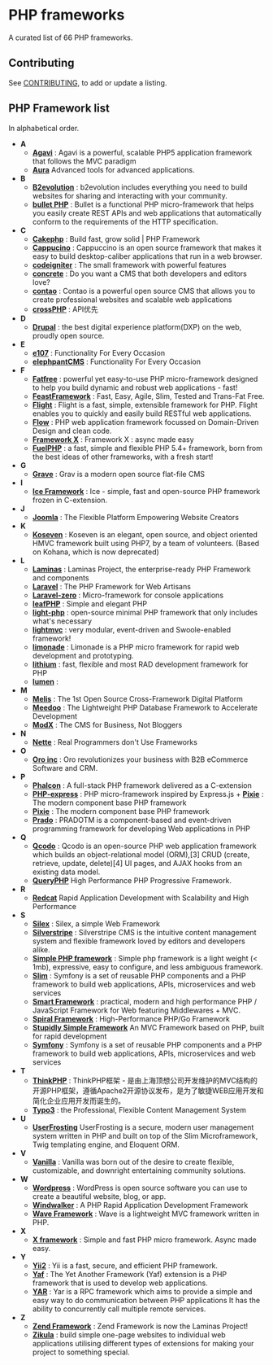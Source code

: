 # PHP frameworks

A curated list of 66 PHP frameworks.

## Contributing

See [CONTRIBUTING](https://github.com/exakat/php-frameworks/blob/master/CONTRIBUTING.md), to add or update a listing.

## PHP Framework list

In alphabetical order. 

+ **A**
	+ [**Agavi**](https://github.com/agavi/agavi) : Agavi is a powerful, scalable PHP5 application framework that follows the MVC paradigm
	+ [**Aura**](https://auraphp.com/) Advanced tools for advanced applications.
+ **B**
	+ [**B2evolution**](https://b2evolution.net/) : b2evolution includes everything you need to build websites for sharing and interacting with your community.
	+ [**bullet PHP**](http://bulletphp.com/) : Bullet is a functional PHP micro-framework that helps you easily create REST APIs and web applications that automatically conform to the requirements of the HTTP specification.
+ **C**
	+ [**Cakephp**](https://cakephp.org/) : Build fast, grow solid | PHP Framework
	+ [**Cappucino**](https://www.cappuccino.dev/) : Cappuccino is an open source framework that makes it easy to build desktop-caliber applications that run in a web browser. 
	+ [**codeigniter**](https://www.codeigniter.com/) : The small framework with powerful features
	+ [**concrete**](https://www.concretecms.org/) : Do you want a CMS that both developers and editors love?
	+ [**contao**](https://contao.org/en) : Contao is a powerful open source CMS that allows you to create professional websites and scalable web applications
	+ [**crossPHP**](https://www.crossphp.com/#home) : API优先
+ **D**
	+ [**Drupal**](https://www.drupal.org/) : the best digital experience platform(DXP) on the web, proudly open source.
+ **E**
	+ [**e107**](https://e107.org/) : Functionality For Every Occasion
	+ [**elephpantCMS**](https://github.com/jbroadway/elefant.git) : Functionality For Every Occasion
+ **F**
	+ [**Fatfree**](https://fatfreeframework.com/3.8/home) : powerful yet easy-to-use PHP micro-framework designed to help you build dynamic and robust web applications - fast!
	+ [**FeastFramework**](https://github.com/FeastFramework/framework) : Fast, Easy, Agile, Slim, Tested and Trans-Fat Free.
	+ [**Flight**](https://flightphp.com/) : Flight is a fast, simple, extensible framework for PHP. Flight enables you to quickly and easily build RESTful web applications.
	+ [**Flow**](https://flow.neos.io/) : PHP web application framework focussed on Domain-Driven Design and clean code.
	+ [**Framework X**](https://framework-x.org/) : Framework X : async made easy
	+ [**FuelPHP**](https://fuelphp.com/) : a fast, simple and flexible PHP 5.4+ framework, born from the best ideas of other frameworks, with a fresh start!
+ **G**
	+ [**Grave**](https://getgrav.org/) : Grav is a modern open source flat-file CMS
+ **I**
	+ [**Ice Framework**](https://www.iceframework.org/) : Ice - simple, fast and open-source PHP framework frozen in C-extension.
+ **J**
	+ [**Joomla**](https://www.joomla.org/) : The Flexible Platform Empowering Website Creators
+ **K**
	+ [**Koseven**](https://github.com/koseven/koseven/) : Koseven is an elegant, open source, and object oriented HMVC framework built using PHP7, by a team of volunteers. (Based on Kohana, which is now deprecated)
+ **L**
	+ [**Laminas**](https://getlaminas.org/) : Laminas Project, the enterprise-ready PHP Framework and components
	+ [**Laravel**](https://laravel.com/) : The PHP Framework for Web Artisans
	+ [**Laravel-zero**](https://laravel-zero.com/) : Micro-framework for console applications
	+ [**leafPHP**](https://leafphp.dev/) : Simple and elegant PHP 
	+ [**light-php**](https://bakeiro.github.io/Light-PHP-documentation/) : open-source minimal PHP framework that only includes what's necessary
	+ [**lightmvc**](https://lightmvcframework.net/) : very modular, event-driven and Swoole-enabled framework!
	+ [**limonade**](https://limonade-php.github.io/) :  Limonade is a PHP micro framework for rapid web development and prototyping.
	+ [**lithium**](https://li3.me/) :  fast, flexible and most RAD development framework for PHP
	+ [**lumen**](https://lumen.laravel.com/docs/9.x) : 
+ **M**
	+ [**Melis**](https://www.melistechnology.com/) : The 1st Open Source Cross-Framework Digital Platform 
	+ [**Meedoo**](https://medoo.in/) : The Lightweight PHP Database Framework to Accelerate Development
	+ [**ModX**](https://modx.com/) : The CMS for Business, Not Bloggers
+ **N**
	+ [**Nette**](https://nette.org/en/) : Real Programmers don't Use Frameworks
+ **O**
	+ [**Oro inc**](https://oroinc.com/) : Oro revolutionizes your business with B2B eCommerce Software and CRM.
+ **P**
	+ [**Phalcon**](https://phalcon.io/en-us) : A full-stack PHP framework delivered as a C-extension
	+ [**PHP-express**](https://github.com/riverside/php-express.git) : PHP micro-framework inspired by Express.js	+ [**Pixie**](https://phalcon.io/en-us) : The modern component base PHP framework
	+ [**Pixie**](https://phalcon.io/en-us) : The modern component base PHP framework
	+ [**Prado**](http://www.pradoframework.net/site/) : PRADOTM is a component-based and event-driven programming framework for developing Web applications in PHP
+ **Q**
	+ [**Qcodo**](https://github.com/qcodo/qcodo.git) : Qcodo is an open-source PHP web application framework which builds an object-relational model (ORM),[3] CRUD (create, retrieve, update, delete)[4] UI pages, and AJAX hooks from an existing data model.
	+ [**QueryPHP**](https://www.queryphp.com/) High Performance PHP Progressive Framework.
+ **R**
	+ [**Redcat**](https://github.com/redcatphp/redcatphp.git) Rapid Application Development with Scalability and High Performance
+ **S**
	+ [**Silex**](https://github.com/silexphp/Silex) : Silex, a simple Web Framework
	+ [**Silverstripe**](https://www.silverstripe.org/) : Silverstripe CMS is the intuitive content management system and flexible framework loved by editors and developers alike.
	+ [**Simple PHP framework**](https://github.com/johnsonfash/simple-php-framework.git) : Simple php framework is a light weight (< 1mb), expressive, easy to configure, and less ambiguous framework. 
	+ [**Slim**](https://www.slimframework.com/) : Symfony is a set of reusable PHP components and a PHP framework to build web applications, APIs, microservices and web services
	+ [**Smart Framework**](https://github.com/unix-world/Smart.Framework) : practical, modern and high performance PHP / JavaScript Framework for Web featuring Middlewares + MVC.
	+ [**Spiral Framework**](https://spiral.dev/) : High-Performance PHP/Go Framework
	+ [**Stupidly Simple Framework**](https://stupidlysimple.github.io/) An MVC Framework based on PHP, built for rapid development
	+ [**Symfony**](https://symfony.com/) : Symfony is a set of reusable PHP components and a PHP framework to build web applications, APIs, microservices and web services
+ **T**
	+ [**ThinkPHP**](https://www.thinkphp.cn/) : ThinkPHP框架 - 是由上海顶想公司开发维护的MVC结构的开源PHP框架，遵循Apache2开源协议发布，是为了敏捷WEB应用开发和简化企业应用开发而诞生的。
	+ [**Typo3**](https://typo3.org/) : the Professional, Flexible Content Management System
+ **U**
	+ [**UserFrosting**](https://github.com/userfrosting/UserFrosting.git) UserFrosting is a secure, modern user management system written in PHP and built on top of the Slim Microframework, Twig templating engine, and Eloquent ORM.
+ **V**
	+ [**Vanilla**](https://github.com/vanilla/vanilla) : Vanilla was born out of the desire to create flexible, customizable, and downright entertaining community solutions.
+ **W**
	+ [**Wordpress**](https://wordpress.org/) : WordPress is open source software you can use to create a beautiful website, blog, or app.
	+ [**Windwalker**](https://windwalker.io) : A PHP Rapid Application Development Framework
	+ [**Wave Framework**](https://github.com/wave-framework/wave.git) : Wave is a lightweight MVC framework written in PHP.
+ **X**
	+ [**X framework**](https://framework-x.org/) : Simple and fast PHP micro framework. Async made easy.
+ **Y**
	+ [**Yii2**](https://www.yiiframework.com/) : Yii is a fast, secure, and efficient PHP framework.
	+ [**Yaf**](https://www.php.net/manual/en/book.yaf.php) :  The Yet Another Framework (Yaf) extension is a PHP framework that is used to develop web applications. 
	+ [**YAR**](https://www.php.net/manual/en/book.yar.php) :  Yar is a RPC framework which aims to provide a simple and easy way to do communication between PHP applications It has the ability to concurrently call multiple remote services. 
+ **Z**
	+ [**Zend Framework**](https://framework.zend.com/) : Zend Framework is now the Laminas Project!
	+ [**Zikula**](https://ziku.la/en/) : build simple one-page websites to individual web applications utilising different types of extensions for making your project to something special.


